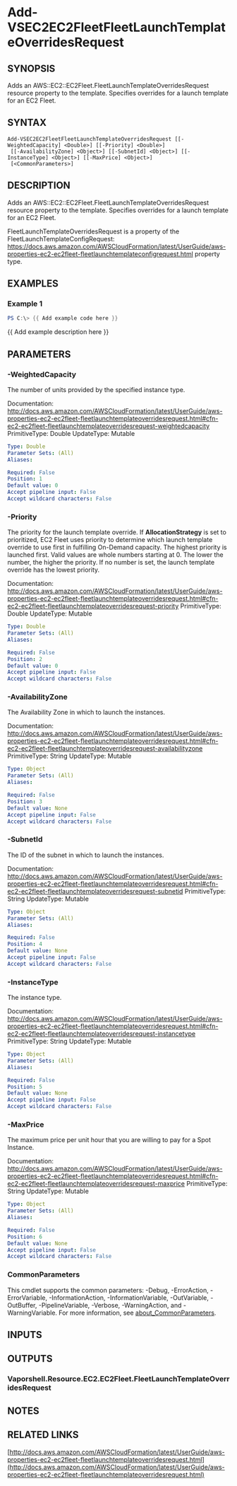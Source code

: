 # Add-VSEC2EC2FleetFleetLaunchTemplateOverridesRequest

## SYNOPSIS
Adds an AWS::EC2::EC2Fleet.FleetLaunchTemplateOverridesRequest resource property to the template.
Specifies overrides for a launch template for an EC2 Fleet.

## SYNTAX

```
Add-VSEC2EC2FleetFleetLaunchTemplateOverridesRequest [[-WeightedCapacity] <Double>] [[-Priority] <Double>]
 [[-AvailabilityZone] <Object>] [[-SubnetId] <Object>] [[-InstanceType] <Object>] [[-MaxPrice] <Object>]
 [<CommonParameters>]
```

## DESCRIPTION
Adds an AWS::EC2::EC2Fleet.FleetLaunchTemplateOverridesRequest resource property to the template.
Specifies overrides for a launch template for an EC2 Fleet.

FleetLaunchTemplateOverridesRequest is a property of the  FleetLaunchTemplateConfigRequest: https://docs.aws.amazon.com/AWSCloudFormation/latest/UserGuide/aws-properties-ec2-ec2fleet-fleetlaunchtemplateconfigrequest.html property type.

## EXAMPLES

### Example 1
```powershell
PS C:\> {{ Add example code here }}
```

{{ Add example description here }}

## PARAMETERS

### -WeightedCapacity
The number of units provided by the specified instance type.

Documentation: http://docs.aws.amazon.com/AWSCloudFormation/latest/UserGuide/aws-properties-ec2-ec2fleet-fleetlaunchtemplateoverridesrequest.html#cfn-ec2-ec2fleet-fleetlaunchtemplateoverridesrequest-weightedcapacity
PrimitiveType: Double
UpdateType: Mutable

```yaml
Type: Double
Parameter Sets: (All)
Aliases:

Required: False
Position: 1
Default value: 0
Accept pipeline input: False
Accept wildcard characters: False
```

### -Priority
The priority for the launch template override.
If **AllocationStrategy** is set to prioritized, EC2 Fleet uses priority to determine which launch template override to use first in fulfilling On-Demand capacity.
The highest priority is launched first.
Valid values are whole numbers starting at 0.
The lower the number, the higher the priority.
If no number is set, the launch template override has the lowest priority.

Documentation: http://docs.aws.amazon.com/AWSCloudFormation/latest/UserGuide/aws-properties-ec2-ec2fleet-fleetlaunchtemplateoverridesrequest.html#cfn-ec2-ec2fleet-fleetlaunchtemplateoverridesrequest-priority
PrimitiveType: Double
UpdateType: Mutable

```yaml
Type: Double
Parameter Sets: (All)
Aliases:

Required: False
Position: 2
Default value: 0
Accept pipeline input: False
Accept wildcard characters: False
```

### -AvailabilityZone
The Availability Zone in which to launch the instances.

Documentation: http://docs.aws.amazon.com/AWSCloudFormation/latest/UserGuide/aws-properties-ec2-ec2fleet-fleetlaunchtemplateoverridesrequest.html#cfn-ec2-ec2fleet-fleetlaunchtemplateoverridesrequest-availabilityzone
PrimitiveType: String
UpdateType: Mutable

```yaml
Type: Object
Parameter Sets: (All)
Aliases:

Required: False
Position: 3
Default value: None
Accept pipeline input: False
Accept wildcard characters: False
```

### -SubnetId
The ID of the subnet in which to launch the instances.

Documentation: http://docs.aws.amazon.com/AWSCloudFormation/latest/UserGuide/aws-properties-ec2-ec2fleet-fleetlaunchtemplateoverridesrequest.html#cfn-ec2-ec2fleet-fleetlaunchtemplateoverridesrequest-subnetid
PrimitiveType: String
UpdateType: Mutable

```yaml
Type: Object
Parameter Sets: (All)
Aliases:

Required: False
Position: 4
Default value: None
Accept pipeline input: False
Accept wildcard characters: False
```

### -InstanceType
The instance type.

Documentation: http://docs.aws.amazon.com/AWSCloudFormation/latest/UserGuide/aws-properties-ec2-ec2fleet-fleetlaunchtemplateoverridesrequest.html#cfn-ec2-ec2fleet-fleetlaunchtemplateoverridesrequest-instancetype
PrimitiveType: String
UpdateType: Mutable

```yaml
Type: Object
Parameter Sets: (All)
Aliases:

Required: False
Position: 5
Default value: None
Accept pipeline input: False
Accept wildcard characters: False
```

### -MaxPrice
The maximum price per unit hour that you are willing to pay for a Spot Instance.

Documentation: http://docs.aws.amazon.com/AWSCloudFormation/latest/UserGuide/aws-properties-ec2-ec2fleet-fleetlaunchtemplateoverridesrequest.html#cfn-ec2-ec2fleet-fleetlaunchtemplateoverridesrequest-maxprice
PrimitiveType: String
UpdateType: Mutable

```yaml
Type: Object
Parameter Sets: (All)
Aliases:

Required: False
Position: 6
Default value: None
Accept pipeline input: False
Accept wildcard characters: False
```

### CommonParameters
This cmdlet supports the common parameters: -Debug, -ErrorAction, -ErrorVariable, -InformationAction, -InformationVariable, -OutVariable, -OutBuffer, -PipelineVariable, -Verbose, -WarningAction, and -WarningVariable. For more information, see [about_CommonParameters](http://go.microsoft.com/fwlink/?LinkID=113216).

## INPUTS

## OUTPUTS

### Vaporshell.Resource.EC2.EC2Fleet.FleetLaunchTemplateOverridesRequest
## NOTES

## RELATED LINKS

[http://docs.aws.amazon.com/AWSCloudFormation/latest/UserGuide/aws-properties-ec2-ec2fleet-fleetlaunchtemplateoverridesrequest.html](http://docs.aws.amazon.com/AWSCloudFormation/latest/UserGuide/aws-properties-ec2-ec2fleet-fleetlaunchtemplateoverridesrequest.html)

